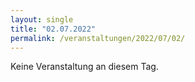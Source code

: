 ```yaml
---
layout: single
title: "02.07.2022"
permalink: /veranstaltungen/2022/07/02/
---
```


Keine Veranstaltung an diesem Tag.
